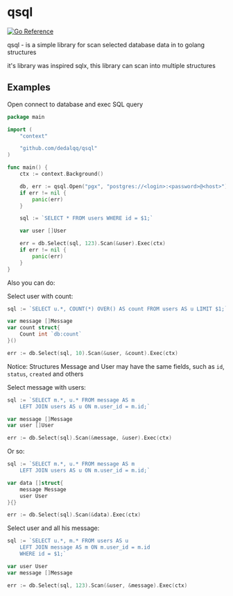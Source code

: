 # qsql

[![Go Reference](https://pkg.go.dev/badge/github.com/dedalqq/qsql.svg)](https://pkg.go.dev/github.com/dedalqq/qsql)

qsql - is a simple library for scan selected database data in to golang structures

it's library was inspired sqlx, this library can scan into multiple structures

## Examples

Open connect to database and exec SQL query
```go
package main

import (
    "context"

    "github.com/dedalqq/qsql"
)

func main() {
    ctx := context.Background()

	db, err := qsql.Open("pgx", "postgres://<login>:<password>@<host>")
	if err != nil {
		panic(err)
	}

    sql := `SELECT * FROM users WHERE id = $1;`

    var user []User

    err = db.Select(sql, 123).Scan(&user).Exec(ctx)
    if err != nil {
		panic(err)
	}
}
```

Also you can do:

Select user with count:
```go
sql := `SELECT u.*, COUNT(*) OVER() AS count FROM users AS u LIMIT $1;`

var message []Message
var count struct{
    Count int `db:count`
}()

err := db.Select(sql, 10).Scan(&user, &count).Exec(ctx)
```

Notice: Structures Message and User may have the same fields, such as `id`, `status`, `created` and others

Select message with users:
```go
sql := `SELECT m.*, u.* FROM message AS m
    LEFT JOIN users AS u ON m.user_id = m.id;`

var message []Message
var user []User

err := db.Select(sql).Scan(&message, &user).Exec(ctx)
```

Or so:
```go
sql := `SELECT m.*, u.* FROM message AS m
    LEFT JOIN users AS u ON m.user_id = m.id;`

var data []struct{
    message Message
    user User
}{}

err := db.Select(sql).Scan(&data).Exec(ctx)
```

Select user and all his message:
```go
sql := `SELECT u.*, m.* FROM users AS u
    LEFT JOIN message AS m ON m.user_id = m.id
    WHERE id = $1;`

var user User
var message []Message

err := db.Select(sql, 123).Scan(&user, &message).Exec(ctx)
```
